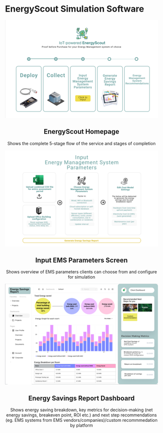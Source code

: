 # EnergyScout Simulation Software
![alt text](pictures/1.png)
<h2 align="center"><strong>EnergyScout Homepage</strong></h2>
<p align="center">Shows the complete 5-stage flow of the service and stages of completion</p>

![alt text](pictures/2.png)
<h2 align="center"><strong>Input EMS Parameters Screen</strong></h2>
<p align="center">Shows overview of EMS parameters clients can choose from and configure for simulation</p>

![alt text](pictures/3.png)
<h2 align="center"><strong>Energy Savings Report Dashboard</strong></h2>
<p align="center">Shows energy saving breakdown, key metrics for decision-making (net energy savings, breakeven point, ROI etc.) and next step recommendations (eg. EMS systems from EMS vendors/companies)/custom recommmedation by platform</p>
